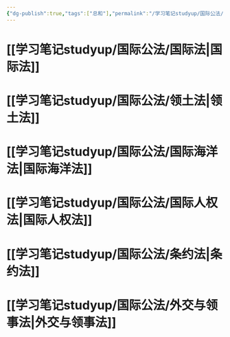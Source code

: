 ```yaml
---
{"dg-publish":true,"tags":["总和"],"permalink":"/学习笔记studyup/国际公法/国际公法学/","dgPassFrontmatter":true,"created":"2024-09-10T17:54:04.043+08:00","updated":"2024-11-26T11:20:59.972+08:00"}
---
```


# [[学习笔记studyup/国际公法/国际法\|国际法]]
# [[学习笔记studyup/国际公法/领土法\|领土法]]
# [[学习笔记studyup/国际公法/国际海洋法\|国际海洋法]]
# [[学习笔记studyup/国际公法/国际人权法\|国际人权法]]
# [[学习笔记studyup/国际公法/条约法\|条约法]]
# [[学习笔记studyup/国际公法/外交与领事法\|外交与领事法]]
